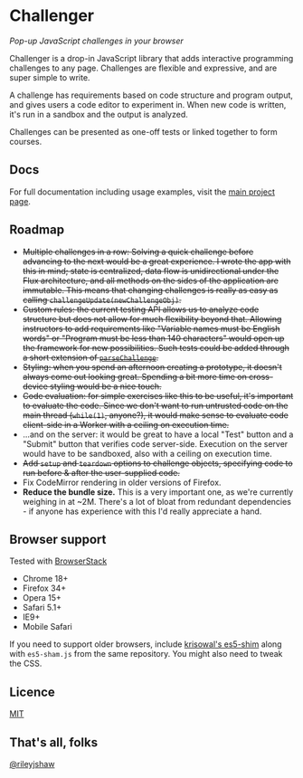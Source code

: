 # Challenger
_Pop-up JavaScript challenges in your browser_

Challenger is a drop-in JavaScript library that adds interactive programming challenges to any page. Challenges are flexible and expressive, and are super simple to write.

A challenge has requirements based on code structure and program output, and gives users a code editor to experiment in. When new code is written, it's run in a sandbox and the output is analyzed.

Challenges can be presented as one-off tests or linked together to form courses.

## Docs
For full documentation including usage examples, visit the [main project page](http://rileyjshaw.com/challenger).

## Roadmap

 - ~~Multiple challenges in a row: Solving a quick challenge before advancing to the next would be a great experience. I wrote the app with this in mind; state is centralized, data flow is unidirectional under the Flux architecture, and all methods on the sides of the application are immutable. This means that changing challenges is really as easy as calling `challengeUpdate(newChallengeObj)`.~~
 - ~~Custom rules: the current testing API allows us to analyze code structure but does not allow for much flexibility beyond that. Allowing instructors to add requirements like "Variable names must be English words" or "Program must be less than 140 characters" would open up the framework for new possibilities. Such tests could be added through a short extension of [`parseChallenge`](client/src/scripts/util/parseChallenge.js).~~
 - ~~Styling: when you spend an afternoon creating a prototype, it doesn't always come out looking great. Spending a bit more time on cross-device styling would be a nice touch.~~
 - ~~Code evaluation: for simple exercises like this to be useful, it's important to evaluate the code. Since we don't want to run untrusted code on the main thread (`while(1)`, anyone?), it would make sense to evaluate code client-side in a Worker with a ceiling on execution time.~~
 - ...and on the server: it would be great to have a local "Test" button and a "Submit" button that verifies code server-side. Execution on the server would have to be sandboxed, also with a ceiling on execution time.
 - ~~Add `setup` and `teardown` options to challenge objects, specifying code to run before & after the user-supplied code.~~
 - Fix CodeMirror rendering in older versions of Firefox.
 - **Reduce the bundle size.** This is a very important one, as we're currently weighing in at ~2M. There's a lot of bloat from redundant dependencies - if anyone has experience with this I'd really appreciate a hand.

## Browser support
Tested with [BrowserStack](https://www.browserstack.com/)

 - Chrome 18+
 - Firefox 34+
 - Opera 15+
 - Safari 5.1+
 - IE9+
 - Mobile Safari

If you need to support older browsers, include [krisowal's es5-shim](https://github.com/es-shims/es5-shim) along with `es5-sham.js` from the same repository. You might also need to tweak the CSS.

## Licence
[MIT](LICENSE)

## That's all, folks
[@rileyjshaw](https://twitter.com/rileyjshaw)
